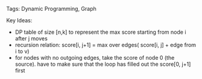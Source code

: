 Tags: Dynamic Programming, Graph

Key Ideas:
* DP table of size [n,k] to represent the max score starting from node i after j moves
* recursion relation: score[i, j+1] = max over edges( score[i, j] + edge from i to v)
* for nodes with no outgoing edges, take the score of node 0 (the source). have to make sure that the loop has filled out the score[0, j+1] first